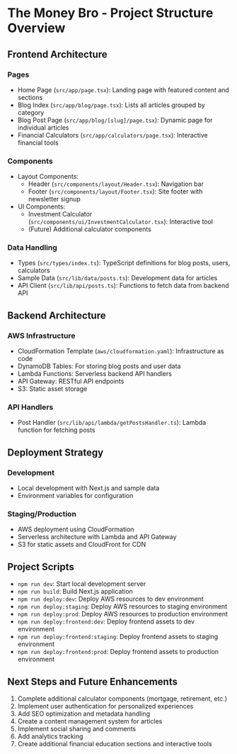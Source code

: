 # The Money Bro - Project Structure Overview

## Frontend Architecture

### Pages
- Home Page (`src/app/page.tsx`): Landing page with featured content and sections
- Blog Index (`src/app/blog/page.tsx`): Lists all articles grouped by category
- Blog Post Page (`src/app/blog/[slug]/page.tsx`): Dynamic page for individual articles
- Financial Calculators (`src/app/calculators/page.tsx`): Interactive financial tools

### Components
- Layout Components:
  - Header (`src/components/layout/Header.tsx`): Navigation bar
  - Footer (`src/components/layout/Footer.tsx`): Site footer with newsletter signup
- UI Components:
  - Investment Calculator (`src/components/ui/InvestmentCalculator.tsx`): Interactive tool
  - (Future) Additional calculator components

### Data Handling
- Types (`src/types/index.ts`): TypeScript definitions for blog posts, users, calculators
- Sample Data (`src/lib/data/posts.ts`): Development data for articles
- API Client (`src/lib/api/posts.ts`): Functions to fetch data from backend API

## Backend Architecture

### AWS Infrastructure
- CloudFormation Template (`aws/cloudformation.yaml`): Infrastructure as code
- DynamoDB Tables: For storing blog posts and user data
- Lambda Functions: Serverless backend API handlers
- API Gateway: RESTful API endpoints
- S3: Static asset storage

### API Handlers
- Post Handler (`src/lib/api/lambda/getPostsHandler.ts`): Lambda function for fetching posts

## Deployment Strategy

### Development
- Local development with Next.js and sample data
- Environment variables for configuration

### Staging/Production
- AWS deployment using CloudFormation
- Serverless architecture with Lambda and API Gateway
- S3 for static assets and CloudFront for CDN

## Project Scripts
- `npm run dev`: Start local development server
- `npm run build`: Build Next.js application
- `npm run deploy:dev`: Deploy AWS resources to dev environment
- `npm run deploy:staging`: Deploy AWS resources to staging environment
- `npm run deploy:prod`: Deploy AWS resources to production environment
- `npm run deploy:frontend:dev`: Deploy frontend assets to dev environment
- `npm run deploy:frontend:staging`: Deploy frontend assets to staging environment
- `npm run deploy:frontend:prod`: Deploy frontend assets to production environment

## Next Steps and Future Enhancements
1. Complete additional calculator components (mortgage, retirement, etc.)
2. Implement user authentication for personalized experiences
3. Add SEO optimization and metadata handling
4. Create a content management system for articles
5. Implement social sharing and comments
6. Add analytics tracking
7. Create additional financial education sections and interactive tools